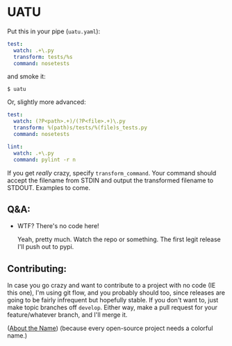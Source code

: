 # UATU

Put this in your pipe (`uatu.yaml`):

```yaml
test:
  watch: .+\.py
  transform: tests/%s
  command: nosetests
```

and smoke it:

`$ uatu`

Or, slightly more advanced:

```yaml
test:
  watch: (?P<path>.+)/(?P<file>.+)\.py
  transform: %(path)s/tests/%(file)s_tests.py
  command: nosetests

lint:
  watch: .+\.py
  command: pylint -r n
```

If you get *really* crazy, specify `transform_command`. Your command
should accept the filename from STDIN and output the transformed
filename to STDOUT. Examples to come.

## Q&A:

 - WTF? There's no code here!

   Yeah, pretty much. Watch the repo or something. The first legit
   release I'll push out to pypi.

## Contributing:

In case you go crazy and want to contribute to a project with no code
(IE this one), I'm using git flow, and you probably should too, since
releases are going to be fairly infrequent but hopefully stable. If you
don't want to, just make topic branches off `develop`. Either way, make
a pull request for your feature/whatever branch, and I'll merge it.

([About the Name](http://en.wikipedia.org/wiki/Uatu)) (because every
open-source project needs a colorful name.)
